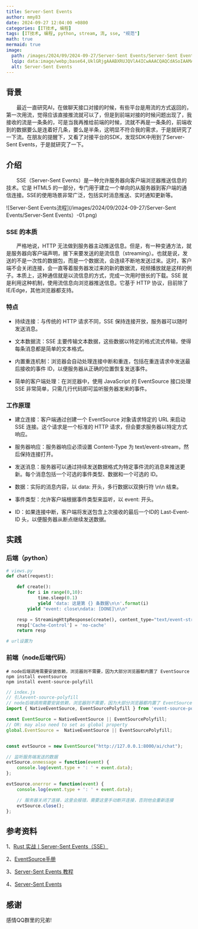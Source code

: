 ```yaml
---
title: Server-Sent Events
author: mmy83
date: 2024-09-27 12:04:00 +0800
categories: [IT技术, 编程]
tags: [IT技术, 编程, python, stream, 流, sse, "规范"]
math: true
mermaid: true
image:
  path: /images/2024/09/2024-09-27/Server-Sent Events/Server-Sent Events）-00.png
  lqip: data:image/webp;base64,UklGRjgAAABXRUJQVlA4ICwAAACQAQCdASoIAAMAAUAmJaQAAp1HI1AA/v3Yr4yctCyfUNvsM+dTPiS3e0AAAA==
  alt: Server-Sent Events
---
```


## 背景

&emsp;&emsp;最近一直研究AI，在做聊天接口对接的时候，有些平台是用流的方式返回的，第一次用流，觉得应该直接推流就可以了，但是到前端对接的时候问题出现了，我接收的流是一条条的，可是当我再推给前端的时候，流就不再是一条条的，前端收到的数据要么是连着好几条，要么是半条，这明显不符合我的需求，于是就研究了一下流。在朋友的提醒下，又看了对接平台的SDK，发现SDK中用到了Server-Sent Events，于是就研究了一下。

## 介绍

&emsp;&emsp;SSE（Server-Sent Events）是一种允许服务器向客户端浏览器推送信息的技术。它是 HTML5 的一部分，专门用于建立一个单向的从服务器到客户端的通信连接。SSE的使用场景非常广泛，包括实时消息推送、实时通知更新等。

![Server-Sent Events流程](/images/2024/09/2024-09-27/Server-Sent Events/Server-Sent Events）-01.png)

### SSE 的本质

&emsp;&emsp;严格地说，HTTP 无法做到服务器主动推送信息。但是，有一种变通方法，就是服务器向客户端声明，接下来要发送的是流信息（streaming）。也就是说，发送的不是一次性的数据包，而是一个数据流，会连续不断地发送过来。这时，客户端不会关闭连接，会一直等着服务器发过来的新的数据流，视频播放就是这样的例子。本质上，这种通信就是以流信息的方式，完成一次用时很长的下载。SSE 就是利用这种机制，使用流信息向浏览器推送信息。它基于 HTTP 协议，目前除了 IE/Edge，其他浏览器都支持。

### 特点

+ 持续连接：与传统的 HTTP 请求不同，SSE 保持连接开放，服务器可以随时发送消息。

+ 文本数据流：SSE 主要传输文本数据，这些数据以特定的格式流式传输，使得每条消息都是简单的文本格式。

+ 内置重连机制：浏览器会自动处理连接中断和重连，包括在重连请求中发送最后接收的事件 ID，以便服务器从正确的位置恢复发送事件。

+ 简单的客户端处理：在浏览器中，使用 JavaScript 的 EventSource 接口处理 SSE 非常简单，只需几行代码即可监听服务器发来的事件。

### 工作原理

+ 建立连接：客户端通过创建一个 EventSource 对象请求特定的 URL 来启动 SSE 连接。这个请求是一个标准的 HTTP 请求，但会要求服务器以特定方式响应。

+ 服务器响应：服务器响应必须设置 Content-Type 为 text/event-stream，然后保持连接打开。

+ 发送消息：服务器可以通过持续发送数据格式为特定事件流的消息来推送更新。每个消息包括一个可选的事件类型、数据和一个可选的 ID。

+ 数据：实际的消息内容，以 data: 开头，多行数据以双换行符 \n\n 结束。

+ 事件类型：允许客户端根据事件类型来监听，以 event: 开头。

+ ID：如果连接中断，客户端将发送包含上次接收的最后一个ID的 Last-Event-ID 头，以便服务器从断点继续发送数据。

## 实践

### 后端（python）

```python
# views.py
def chat(request):

    def create():
        for i in range(0,10):
            time.sleep(0.1)
            yield 'data: 这是第 {} 条数据\n\n'.format(i)
        yield "event: close\ndata: [DONE]\n\n"

    resp = StreamingHttpResponse(create(), content_type="text/event-stream")
    resp['Cache-Control'] = 'no-cache'
    return resp

# url设置为

```

### 前端（node后端代码）

```shell
# node后端调用需要安装依赖，浏览器则不需要，因为大部分浏览器都内置了 EventSource
npm install eventsource
npm install event-source-polyfill
```

```javascript
// index.js
// 引入event-source-polyfill
// node后端调用需要安装依赖，浏览器则不需要，因为大部分浏览器都内置了 EventSource
import { NativeEventSource, EventSourcePolyfill } from 'event-source-polyfill';

const EventSource = NativeEventSource || EventSourcePolyfill;
// OR: may also need to set as global property
global.EventSource =  NativeEventSource || EventSourcePolyfill;
```

```javascript

const evtSource = new EventSource("http://127.0.0.1:8000/ai/chat");

// 监听服务端发送的数据
evtSource.onmessage = function(event) {
    console.log(event.type + ': ' + event.data);
};

evtSource.onerror = function(event) {
    console.log(event.type + ': ' + event.data);

    // 服务器关闭了连接，这里会报错，需要这里手动断开连接，否则他会重新连接
    evtSource.close();
};

```

## 参考资料

1、[Rust 实战丨Server-Sent Events（SSE）](https://zhuanlan.zhihu.com/p/702069988)

2、[EventSource手册](https://developer.mozilla.org/en-US/docs/Web/API/EventSource)

3、[Server-Sent Events 教程](https://www.ruanyifeng.com/blog/2017/05/server-sent_events.html)

4、[Server-Sent Events](https://python-abc.xyz/fe/5189)

## 感谢

感情QQ群里的兄弟!

